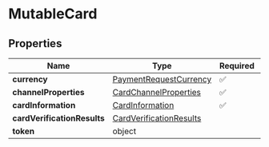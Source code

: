 # MutableCard



## Properties

| Name | Type | Required | Description |
| ------------ | ------------- | ------------- | ------------- |
| **currency** | [PaymentRequestCurrency](PaymentRequestCurrency.md) | ✅ |  |
**channelProperties** | [CardChannelProperties](CardChannelProperties.md) | ✅ |  |
**cardInformation** | [CardInformation](CardInformation.md) | ✅ |  |
**cardVerificationResults** | [CardVerificationResults](CardVerificationResults.md) |  |  |
**token** | object |  |  |


